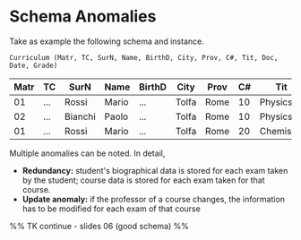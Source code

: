 # Schema Anomalies

Take as example the following schema and instance.

`Curriculum (Matr, TC, SurN, Name, BirthD, City, Prov, C#, Tit, Doc, Date, Grade)`

| Matr | TC  | SurN    | Name  | BirthD | City  | Prov | C#  | Tit       | Doc   | Date | Grade |
| ---- | --- | ------- | ----- | ------ | ----- | ---- | --- | --------- | ----- | ---- | ----- |
| 01   | ... | Rossi   | Mario | ...    | Tolfa | Rome | 10  | Physics   | Goofy | ...  | ...   |
| 02   | ... | Bianchi | Paolo | ...    | Tolfa | Rome | 10  | Physics   | Goofy | ...  | ...   |
| 01   | ... | Rossi   | Mario | ...    | Tolfa | Rome | 20  | Chemistry | Pluto | ...  | ...   |

Multiple anomalies can be noted. In detail,
- **Redundancy:** student's biographical data is stored for each exam taken by the student; course data is stored for each exam taken for that course.
- **Update anomaly:** if the professor of a course changes, the information has to be modified for each exam of that course

%% TK continue - slides 06 (good schema) %%